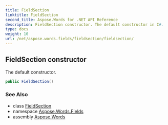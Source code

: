 ```yaml
---
title: FieldSection
linktitle: FieldSection
second_title: Aspose.Words for .NET API Reference
description: FieldSection constructor. The default constructor in C#.
type: docs
weight: 10
url: /net/aspose.words.fields/fieldsection/fieldsection/
---
```

## FieldSection constructor

The default constructor.

```csharp
public FieldSection()
```

### See Also

* class [FieldSection](../)
* namespace [Aspose.Words.Fields](../../fieldsection/)
* assembly [Aspose.Words](../../../)
